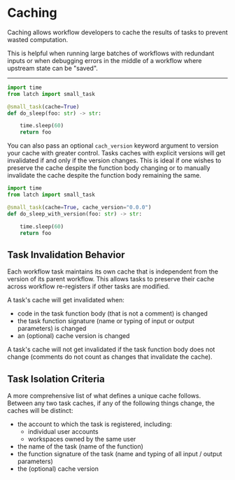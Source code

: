 # Caching

Caching allows workflow developers to cache the results of tasks to prevent
wasted computation.

This is helpful when running large batches of workflows with redundant inputs
or when debugging errors in the middle of a workflow where upstream state can
be "saved".

---

```python
import time
from latch import small_task

@small_task(cache=True)
def do_sleep(foo: str) -> str:

    time.sleep(60)
    return foo
```

You can also pass an optional `cach_version` keyword argument to version your
cache with greater control. Tasks caches with explicit versions will get
invalidated if and only if the version changes. This is ideal if one wishes to
preserve the cache despite the function body changing or to manually invalidate
the cache despite the function body remaining the same.

```python
import time
from latch import small_task

@small_task(cache=True, cache_version="0.0.0")
def do_sleep_with_version(foo: str) -> str:

    time.sleep(60)
    return foo
```

## Task Invalidation Behavior

Each workflow task maintains its own cache that is independent from the version
of its parent workflow. This allows tasks to preserve their cache across workflow
re-registers if other tasks are modified.

A task's cache will get invalidated when:

* code in the task function body (that is not a comment) is changed
* the task function signature (name or typing of input or output parameters) is
  changed
* an (optional) cache version is changed

A task's cache will not get invalidated if the task function body does not
change (comments do not count as changes that invalidate the cache).

## Task Isolation Criteria

A more comprehensive list of what defines a unique cache follows. Between any
two task caches, if any of the following things change, the caches will be
distinct:

* the account to which the task is registered, including:
    * individual user accounts
    * workspaces owned by the same user
* the name of the task (name of the function)
* the function signature of the task (name and typing of all input / output
  parameters)
* the (optional) cache version
